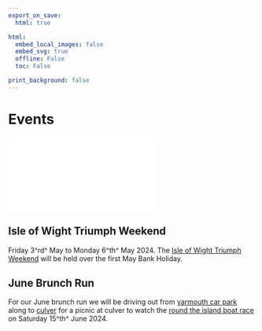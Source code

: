 ```yaml
---
export_on_save:
  html: true

html:
  embed_local_images: false
  embed_svg: true
  offline: False
  toc: False

print_background: false
---
```


# Events

![menubar](/dev/menubar.md)

## Isle of Wight Triumph Weekend

Friday 3^rd^ May to Monday 6^th^ May 2024.
The [Isle of Wight Triumph Weekend](/weekend.html) will be held over the first May Bank Holiday.

## June Brunch Run

For our June brunch run we will be driving out from [yarmouth car park](https://w3w.co/airbase.bath.grills) along to [culver](https://w3w.co/case.truly.weeps) for a picnic at culver to watch the [round the island boat race](https://islandsc.org.uk/entries-for-the-2024-round-the-island-race-are-open/) on Saturday 15^th^ June 2024.
